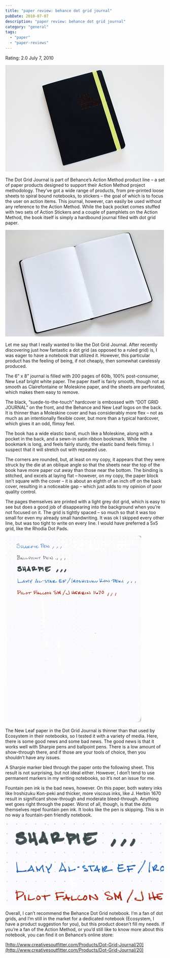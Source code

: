 ```yaml
---
title: "paper review: behance dot grid journal"
pubDate: 2010-07-07
description: "paper review: behance dot grid journal"
category: "general"
tags:
  - "paper"
  - "paper-reviews"
---
```


Rating: 2.0
July 7, 2010

![](behance-1.jpg)

The Dot Grid Journal is part of Behance’s Action Method product line – a set of paper products designed to support their Action Method project methodology. They’ve got a wide range of products, from pre-printed loose sheets to spiral bound notebooks, to stickers – the goal of which is to focus the user on action items. This journal, however, can easily be used without any reference to the Action Method. While the back pocket comes stuffed with two sets of Action Stickers and a couple of pamphlets on the Action Method, the book itself is simply a hardbound journal filled with dot grid paper.

![](behance-2.jpg)

Let me say that I really wanted to like the Dot Grid Journal. After recently discovering just how fantastic a dot grid (as opposed to a ruled grid) is, I was eager to have a notebook that utilized it. However, this particular product has the feeling of being, if not cheaply, then somewhat carelessly produced.

The 6” x 8” journal is filled with 200 pages of 60lb, 100% post-consumer, New Leaf bright white paper. The paper itself is fairly smooth, though not as smooth as Clairefontaine or Moleskine paper, and the sheets are perforated, which makes them easy to remove.

The black, “suede-to-the-touch” hardcover is embossed with “DOT GRID JOURNAL” on the front, and the Behance and New Leaf logos on the back. It is thinner than a Moleskine cover and has considerably more flex – not as much as an intentionally flexible cover, but more than a typical hardcover, which gives it an odd, flimsy feel.

The book has a wide elastic band, much like a Moleskine, along with a pocket in the back, and a sewn-in satin ribbon bookmark. While the bookmark is long, and feels fairly sturdy, the elastic band feels flimsy. I suspect that it will stretch out with repeated use.

The corners are rounded, but, at least on my copy, it appears that they were struck by the die at an oblique angle so that the sheets near the top of the book have more paper cut away than those near the bottom. The binding is stitched, and excels at laying flat – however, on my copy, the paper block isn’t square with the cover – it is about an eighth of an inch off on the back cover, resulting in a noticeable gap – which just adds to my opinion of poor quality control.

The pages themselves are printed with a light grey dot grid, which is easy to see but does a good job of disappearing into the background when you’re not focused on it. The grid is tightly spaced – so much so that it was too small for even my already small handwriting. It was ok I skipped every other line, but was too tight to write on every line. I would have preferred a 5x5 grid, like the Rhodia Dot Pads.

![](behance-3.jpg)

The New Leaf paper in the Dot Grid Journal is thinner than that used by Ecosystem in their notebooks, so I tested it with a variety of media. Here, there is some good news and some bad news. The good news is that it works well with Sharpie pens and ballpoint pens. There is a low amount of show-through there, and if those are your tools of choice, then you shouldn’t have any issues.

A Sharpie marker bled through the paper onto the following sheet. This result is not surprising, but not ideal either. However, I don’t tend to use permanent markers in my writing notebooks, so it’s not an issue for me.

Fountain pen ink is the bad news, however. On this paper, both watery inks like Iroshizuku Kon-peki and thicker, more viscous inks, like J. Herbin 1670 result in significant show-through and moderate bleed-through. Anything wet goes right through the paper. Worst of all, though, is that the dots themselves repel fountain pen ink. It looks like the pen is skipping. This is in no way a fountain-pen friendly notebook.

![](behance-4.jpg)

Overall, I can’t recommend the Behance Dot Grid notebook. I’m a fan of dot grids, and I’m still in the market for a dedicated notebook (Ecosystem, I have a product suggestion for you), but this product doesn’t fill my needs. If you’re a fan of the Action Method, or you’d still like to know more about this notebook, you can find it on Behance’s online store:

[http://www.creativesoutfitter.com/Products/Dot-Grid-Journal/20](http://www.creativesoutfitter.com/Products/Dot-Grid-Journal/20)
